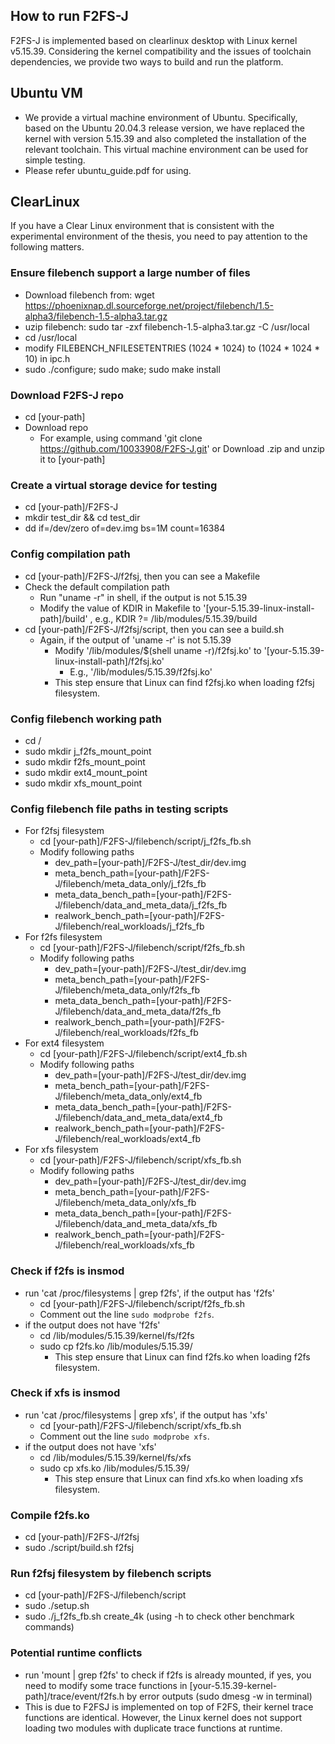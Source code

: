 ## How to run F2FS-J
F2FS-J is implemented based on clearlinux desktop with Linux kernel v5.15.39. Considering the kernel compatibility and the issues of toolchain dependencies, we provide two ways to build and run the platform.

## Ubuntu VM
- We provide a virtual machine environment of Ubuntu. Specifically, based on the Ubuntu 20.04.3 release version, we have replaced the kernel with version 5.15.39 and also completed the installation of the relevant toolchain. This virtual machine environment can be used for simple testing.
- Please refer ubuntu_guide.pdf for using.

## ClearLinux
If you have a Clear Linux environment that is consistent with the experimental environment of the thesis, you need to pay attention to the following matters.

### Ensure filebench support a large number of files
- Download filebench from: wget https://phoenixnap.dl.sourceforge.net/project/filebench/1.5-alpha3/filebench-1.5-alpha3.tar.gz
- uzip filebench: sudo tar -zxf filebench-1.5-alpha3.tar.gz -C /usr/local
- cd /usr/local
- modify FILEBENCH_NFILESETENTRIES (1024 * 1024) to (1024 * 1024 * 10) in ipc.h
- sudo ./configure; sudo make; sudo make install

### Download F2FS-J repo
- cd [your-path]
- Download repo
	- For example, using command 'git clone https://github.com/10033908/F2FS-J.git' or Download .zip and unzip it to [your-path]

### Create a virtual storage device for testing
- cd [your-path]/F2FS-J
- mkdir test_dir && cd test_dir
- dd if=/dev/zero of=dev.img bs=1M count=16384

### Config compilation path 
- cd [your-path]/F2FS-J/f2fsj, then you can see a Makefile
- Check the default compilation path
 	- Run "uname -r" in shell, if the output is not 5.15.39
  	- Modify the value of KDIR in Makefile to '[your-5.15.39-linux-install-path]/build' , e.g., KDIR ?= /lib/modules/5.15.39/build
- cd [your-path]/F2FS-J/f2fsj/script, then you can see a build.sh
	- Again, if the output of 'uname -r' is not 5.15.39
		-  Modify '/lib/modules/$(shell uname -r)/f2fsj.ko' to '[your-5.15.39-linux-install-path]/f2fsj.ko'
			- E.g., '/lib/modules/5.15.39/f2fsj.ko'
		- This step ensure that Linux can find f2fsj.ko when loading f2fsj filesystem.

### Config filebench working path
- cd /
 - sudo mkdir j_f2fs_mount_point
 - sudo mkdir f2fs_mount_point
 - sudo mkdir ext4_mount_point
 - sudo mkdir xfs_mount_point


### Config filebench file paths in testing scripts
- For f2fsj filesystem
	- cd [your-path]/F2FS-J/filebench/script/j_f2fs_fb.sh
	- Modify following paths
		- dev_path=[your-path]/F2FS-J/test_dir/dev.img
		- meta_bench_path=[your-path]/F2FS-J/filebench/meta_data_only/j_f2fs_fb
		- meta_data_bench_path=[your-path]/F2FS-J/filebench/data_and_meta_data/j_f2fs_fb
		- realwork_bench_path=[your-path]/F2FS-J/filebench/real_workloads/j_f2fs_fb
- For f2fs filesystem
	- cd [your-path]/F2FS-J/filebench/script/f2fs_fb.sh
	- Modify following paths
		- dev_path=[your-path]/F2FS-J/test_dir/dev.img
		- meta_bench_path=[your-path]/F2FS-J/filebench/meta_data_only/f2fs_fb
		- meta_data_bench_path=[your-path]/F2FS-J/filebench/data_and_meta_data/f2fs_fb
		- realwork_bench_path=[your-path]/F2FS-J/filebench/real_workloads/f2fs_fb
- For ext4 filesystem
	- cd [your-path]/F2FS-J/filebench/script/ext4_fb.sh
	- Modify following paths
		- dev_path=[your-path]/F2FS-J/test_dir/dev.img
		- meta_bench_path=[your-path]/F2FS-J/filebench/meta_data_only/ext4_fb
		- meta_data_bench_path=[your-path]/F2FS-J/filebench/data_and_meta_data/ext4_fb
		- realwork_bench_path=[your-path]/F2FS-J/filebench/real_workloads/ext4_fb
- For xfs filesystem
	- cd [your-path]/F2FS-J/filebench/script/xfs_fb.sh
	- Modify following paths
		- dev_path=[your-path]/F2FS-J/test_dir/dev.img
		- meta_bench_path=[your-path]/F2FS-J/filebench/meta_data_only/xfs_fb
		- meta_data_bench_path=[your-path]/F2FS-J/filebench/data_and_meta_data/xfs_fb
		- realwork_bench_path=[your-path]/F2FS-J/filebench/real_workloads/xfs_fb

### Check if f2fs is insmod
- run 'cat /proc/filesystems | grep f2fs', if the output has 'f2fs'
	- cd [your-path]/F2FS-J/filebench/script/f2fs_fb.sh
	- Comment out the line `sudo modprobe f2fs`.  
- if the output does not have 'f2fs'
	- cd /lib/modules/5.15.39/kernel/fs/f2fs
	- sudo cp f2fs.ko /lib/modules/5.15.39/
		- This step ensure that Linux can find f2fs.ko when loading f2fs filesystem. 

### Check if xfs is insmod
- run 'cat /proc/filesystems | grep xfs', if the output has 'xfs'
	- cd [your-path]/F2FS-J/filebench/script/xfs_fb.sh
	- Comment out the line `sudo modprobe xfs`.  
- if the output does not have 'xfs'
	- cd /lib/modules/5.15.39/kernel/fs/xfs
	- sudo cp xfs.ko /lib/modules/5.15.39/
		- This step ensure that Linux can find xfs.ko when loading xfs filesystem. 

### Compile f2fs.ko
- cd [your-path]/F2FS-J/f2fsj
- sudo ./script/build.sh f2fsj

### Run f2fsj filesystem by filebench scripts
- cd [your-path]/F2FS-J/filebench/script
- sudo ./setup.sh 
- sudo ./j_f2fs_fb.sh create_4k (using -h to check other benchmark commands)

### Potential runtime conflicts
- run 'mount | grep f2fs' to check if f2fs is already mounted, if yes, you need to modify some trace functions in [your-5.15.39-kernel-path]/trace/event/f2fs.h by error outputs (sudo dmesg -w in terminal)
- This is due to F2FSJ is implemented on top of F2FS, their kernel trace functions are identical. However, the Linux kernel does not support loading two modules with duplicate trace functions at runtime.
